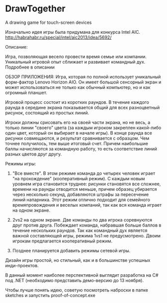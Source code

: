 ﻿DrawTogether
============

A drawing game for touch-screen devices

Изначально идея игры была придумана для конкурса Intel AIC. http://habrahabr.ru/special/intel/aic2013/idea/5692/

Описание:

Игра, позволяющая весело провести время семье или компании. Уникальный игровой опыт сближает и развивает командный дух. Подробнее в описании

ОБЗОР ПРИЛОЖЕНИЯ:
Игра, которая по полной использует уникальный форм-фактор Lenovo Horizon AIO. Он имеет большой сенсорный экран и может использоваться не только как обычный компьютер, но и как огромный планшет. 

Игровой процесс состоит из коротких раундов. В течение каждого раунда в середине экрана показывается общий для всех разноцветный рисунок, состоящий из простых линий.

Игроки должны срисовать его на своей части экрана, но не весь, а только линии "своего" цвета (за каждым игроком закреплен какой-либо один цвет, который он выбирает в начале игры). 
В конце раунда все рисунки совмещаются, и результат сравнивается с образцом. Чем точнее получилось, тем выше итоговый счет. Причем наибольшие баллы начисляются за командную работу, то есть соответствие линий разных цветов друг другу.

Режимы игры:
1. "Все вместе". В этом режиме команда до четырех человек играет "на прохождение" (кооперативный режим). С каждым новым уровнем игра становится труднее: рисунки становятся все сложнее, времени на раунды отводится меньше, причем образец убирается через несколько секунд, добавляются штрафы за пересечение линий напарника.
Этот режим отлично подходит для семейного времяпровождения и веселых компаний, так как вся команда играет на одном экране.

2. 2vs2 на одном экране. Две команды по два игрока соревнуются друг против друга. Побеждает команда, набравшая больше баллов в течение нескольких раундов. Так как командный дух является важной составляющей игры, режима 1vs1 не предусмотрено. Двоим игрокам предлагается кооперативный режим.

3. Позднее планируется добавить режимы сетевой игры.

Дизайн игры простой, но стильный, как и в большинстве успешных инди-проектов.

В данный момент наиболее перспективной выглядит разработка на C# под .NET (необходимо представить демо-версию до 13 ноября).

Чтобы лучше понять идею, советую посмотреть наброски в папке sketches и запустить proof-of-concept.exe